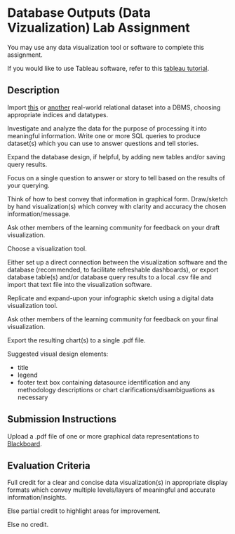 # Database Outputs (Data Vizualization) Lab Assignment

You may use any data visualization tool or software to complete this assignment.

If you would like to use Tableau software, refer to this [tableau tutorial](/resources/group-project/toolsets/tableau/tableau-tutorial.md).

## Description

Import [this](https://github.com/gwu-business/open-data-library/tree/master/relational-data/evanston_healthscores) or [another](https://github.com/gwu-business/istm-4121/blob/master/notes/data-analysis.md#relational-datasets) real-world relational dataset into a DBMS, choosing appropriate indices and datatypes.

Investigate and analyze the data for the purpose of processing it into meaningful information. Write one or more SQL queries to produce dataset(s) which you can use to answer questions and tell stories.

Expand the database design, if helpful, by adding new tables and/or saving query results.


Focus on a single question to answer or story to tell based on the results of your querying.

Think of how to best convey that information in graphical form. Draw/sketch by hand visualization(s) which convey with clarity and accuracy the chosen information/message.

Ask other members of the learning community for feedback on your draft visualization.

Choose a visualization tool.

Either set up a direct connection between the visualization software and the database (recommended, to facilitate refreshable dashboards), or export database table(s) and/or database query results to a local .csv file and import that text file into the visualization software.

Replicate and expand-upon your infographic sketch using a digital data visualization tool.

Ask other members of the learning community for feedback on your final visualization.

Export the resulting chart(s) to a single .pdf file.

Suggested visual design elements:

  + title
  + legend
  + footer text box containing datasource identification and any methodology descriptions or chart clarifications/disambiguations as necessary

## Submission Instructions

Upload a .pdf file of one or more graphical data representations to [Blackboard](https://blackboard.gwu.edu/webapps/assignment/uploadAssignment?content_id=_6911618_1&course_id=_260328_1&assign_group_id=&mode=cpview).

## Evaluation Criteria

Full credit for a clear and concise data visualization(s) in appropriate display formats which convey multiple levels/layers of meaningful and accurate information/insights.

Else partial credit to highlight areas for improvement.

Else no credit.
